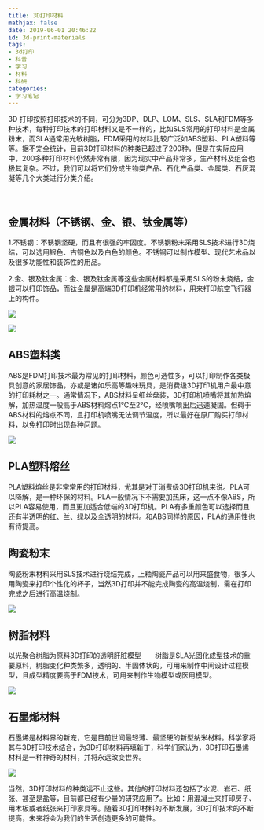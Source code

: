 ```yaml
---
title: 3D打印材料
mathjax: false
date: 2019-06-01 20:46:22
id: 3d-print-materials
tags:
- 3d打印
- 科普
- 学习
- 材料
- 科研
categories:
- 学习笔记
---
```


3D 打印按照打印技术的不同，可分为3DP、DLP、LOM、SLS、SLA和FDM等多种技术，每种打印技术的打印材料又是不一样的，比如SLS常用的打印材料是金属粉末，而SLA通常用光敏树脂，FDM采用的材料比较广泛如ABS塑料、PLA塑料等等。据不完全统计，目前3D打印材料的种类已超过了200种，但是在实际应用中，200多种打印材料仍然非常有限，因为现实中产品非常多，生产材料及组合也极其复杂。不过，我们可以将它们分成生物类产品、石化产品类、金属类、石灰混凝等几个大类进行分类介绍。

<!---more--->　　

## 金属材料（不锈钢、金、银、钛金属等）　　

1.不锈钢：不锈钢坚硬，而且有很强的牢固度。不锈钢粉末采用SLS技术进行3D烧结，可以选用银色、古铜色以及白色的颜色。不锈钢可以制作模型、现代艺术品以及很多功能性和装饰性的用品。　　

2.金、银及钛金属：金、银及钛金属等这些金属材料都是采用SLS的粉末烧结，金银可以打印饰品，而钛金属是高端3D打印机经常用的材料，用来打印航空飞行器上的构件。

![](https://zymin-1255632454.cos.ap-shanghai.myqcloud.com/0newblog/150528_140554_22473711.jpg)

![](https://zymin-1255632454.cos.ap-shanghai.myqcloud.com/0newblog/150528_140544_69721910.jpg)

## ABS塑料类　　

ABS是FDM打印技术最为常见的打印材料，颜色可选性多，可以打印制作各类极具创意的家居饰品，亦或是诸如乐高等趣味玩具，是消费级3D打印机用户最中意的打印耗材之一。通常情况下，ABS材料呈细丝盘装，3D打印机喷嘴将其加热熔解，加热温度一般高于ABS材料熔点1℃至2℃，经喷嘴喷出后迅速凝固。但碍于ABS材料的熔点不同，且打印机喷嘴无法调节温度，所以最好在原厂购买打印材料，以免打印时出现各种问题。　　

![](https://zymin-1255632454.cos.ap-shanghai.myqcloud.com/0newblog/150528_140535_74497539.jpg)

## PLA塑料熔丝　　

PLA塑料熔丝是非常常用的打印材料，尤其是对于消费级3D打印机来说。PLA可以降解，是一种环保的材料。PLA一般情况下不需要加热床，这一点不像ABS，所以PLA容易使用，而且更加适合低端的3D打印机。PLA有多重颜色可以选择而且还有半透明的红、兰、绿以及全透明的材料。和ABS同样的原因，PLA的通用性也有待提高。　　

## 陶瓷粉末　　

陶瓷粉末材料采用SLS技术进行烧结完成，上釉陶瓷产品可以用来盛食物，很多人用陶瓷来打印个性化的杯子，当然3D打印并不能完成陶瓷的高温烧制，需在打印完成之后进行高温烧制。　　

![](https://zymin-1255632454.cos.ap-shanghai.myqcloud.com/0newblog/150528_140547_55341834.jpg)

## 树脂材料

以光聚合树脂为原料3D打印的透明肝脏模型　　树脂是SLA光固化成型技术的重要原料，树脂变化种类繁多，透明的、半固体状的，可用来制作中间设计过程模型，且成型精度要高于FDM技术，可用来制作生物模型或医用模型。

![](https://zymin-1255632454.cos.ap-shanghai.myqcloud.com/0newblog/150528_140542_60566422.jpg)

## 石墨烯材料　　

石墨烯是材料界的新宠，它是目前世间最轻薄、最坚硬的新型纳米材料。科学家将其与3D打印技术结合，为3D打印材料再填新丁，科学们家认为，3D打印石墨烯材料是一种神奇的材料，并将永远改变世界。　

![](https://zymin-1255632454.cos.ap-shanghai.myqcloud.com/0newblog/150528_140523_28799204.jpg)

当然，3D打印材料的种类远不止这些。其他的打印材料还包括了水泥、岩石、纸张、甚至是盐等，目前都已经有少量的研究应用了。比如：用混凝土来打印房子、用木板或者纸张来打印家具等。随着3D打印材料的不断发展，3D打印技术的不断提高，未来将会为我们的生活创造更多的可能性。